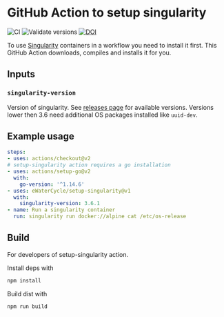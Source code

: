 # GitHub Action to setup singularity

![CI](https://github.com/eWaterCycle/setup-singularity/workflows/build-test/badge.svg)
![Validate versions](https://github.com/eWaterCycle/setup-singularity/workflows/Validate%20'setup-singularity'/badge.svg)
[![DOI](https://zenodo.org/badge/DOI/10.5281/zenodo.3964181.svg)](https://doi.org/10.5281/zenodo.3964181)

To use [Singularity](https://sylabs.io/singularity/) containers in a workflow you need to install it first. This GitHub Action downloads, compiles and installs it for you.

## Inputs

### `singularity-version`

Version of singularity. See [releases page](https://github.com/hpcng/singularity/releases) for available versions. Versions lower then 3.6 need additional OS packages installed like `uuid-dev`.

## Example usage

```yaml
steps:
- uses: actions/checkout@v2
# setup-singularity action requires a go installation
- uses: actions/setup-go@v2
  with:
    go-version: '^1.14.6'
- uses: eWaterCycle/setup-singularity@v1
  with:
    singularity-version: 3.6.1
- name: Run a singularity container
  run: singularity run docker://alpine cat /etc/os-release
```

## Build

For developers of setup-singularity action.

Install deps with

```bash
npm install
```

Build dist with

```bash
npm run build
```
